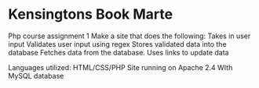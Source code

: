 # Kensingtons Book Marte

Php course assignment 1 
Make a site that does the following:
	Takes in user input
	Validates user input using regex
	Stores validated data into the database
	Fetches data from the database.
	Uses links to update data
	
Languages utilized: HTML/CSS/PHP
	Site running on Apache 2.4
	WIth MySQL database
